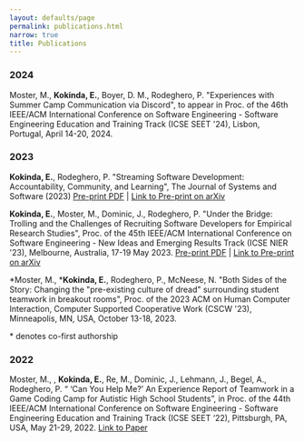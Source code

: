 ```yaml
---
layout: defaults/page
permalink: publications.html
narrow: true
title: Publications
---
```


### 2024
Moster, M., **Kokinda, E.**, Boyer, D. M., Rodeghero, P. "Experiences with Summer Camp Communication via Discord", to appear in Proc. of the 46th IEEE/ACM International Conference on Software Engineering - Software Engineering Education and Training Track (ICSE SEET '24), Lisbon, Portugal, April 14-20, 2024. 

### 2023
**Kokinda, E.**, Rodeghero, P. "Streaming Software Development: Accountability, Community, and Learning", The Journal of Systems and Software (2023) [Pre-print PDF](/theme/pdfs/Streaming_JSS_2023.pdf) |
[Link to Pre-print on arXiv](https://arxiv.org/abs/2302.00169)

**Kokinda, E.**, Moster, M., Dominic, J., Rodeghero, P. "Under the Bridge: Trolling and the Challenges of Recruiting Software Developers for Empirical Research Studies", Proc. of the 45th IEEE/ACM International Conference on Software Engineering - New Ideas and Emerging Results Track (ICSE NIER '23), Melbourne, Australia, 17-19 May 2023. [Pre-print PDF](/theme/pdfs/Under-bridge-ICSE2023-NEIR.pdf) |
[Link to Pre-print on arXiv](https://arxiv.org/abs/2302.00174)

*Moster, M., ***Kokinda, E.**, Rodeghero, P., McNeese, N. "Both Sides of the Story: Changing the "pre-existing culture of dread" surrounding student teamwork in breakout rooms", Proc. of the 2023 ACM on Human Computer Interaction, Computer Supported Cooperative Work (CSCW '23), Minneapolis, MN, USA, October 13-18, 2023.

\* denotes co-first authorship


### 2022
Moster, M., , **Kokinda, E.**, Re, M., Dominic, J., Lehmann, J., Begel, A., Rodeghero, P. “ ‘Can You Help Me?’ An Experience Report of Teamwork in a Game Coding Camp for Autistic High School Students”, in Proc. of the 44th IEEE/ACM International Conference on Software Engineering - Software Engineering Education and Training Track (ICSE SEET ‘22), Pittsburgh, PA, USA, May 21-29, 2022.
[Link to Paper](/theme/pdfs/ICSE_SEET_2023.pdf)
